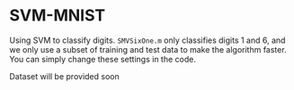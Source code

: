 # SVM-MNIST
Using SVM to classify digits.
`SMVSixOne.m` only classifies digits 1 and 6, and we only use a subset of training and test data to make the algorithm faster.
You can simply change these settings in the code.

Dataset will be provided soon
